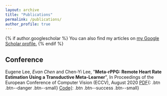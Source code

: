 ```yaml
---
layout: archive
title: "Publications"
permalink: /publications/
author_profile: true
---
```


{% if author.googlescholar %}
  You can also find my articles on <u><a href="{{author.googlescholar}}">my Google Scholar profile</a>.</u>
{% endif %}


## Conference

Eugene Lee, *Evan Chen* and Chen-Yi Lee, "**Meta-rPPG: Remote Heart Rate Estimation Using a Transductive Meta-Learner**", In Proceedings of the European Conference of Computer Vision (ECCV), August 2020 [PDF](https://arxiv.org/abs/2007.06786){: .btn .btn--danger .btn--small} [Code](https://github.com/eugenelet/Meta-rPPG){: .btn .btn--success .btn--small} 



<!-- {% include base_path %}

{% for post in site.publications reversed %}
  {% include archive-single.html %}
{% endfor %} -->
